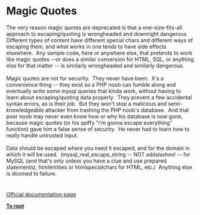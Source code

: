 # Magic Quotes




<div class="phpcode"><span class="html">
The very reason magic quotes are deprecated is that a one-size-fits-all approach to escaping/quoting is wrongheaded and downright dangerous.&#xA0; Different types of content have different special chars and different ways of escaping them, and what works in one tends to have side effects elsewhere.&#xA0; Any sample code, here or anywhere else, that pretends to work like magic quotes --or does a similar conversion for HTML, SQL, or anything else for that matter -- is similarly wrongheaded and similarly dangerous.<br><br>Magic quotes are not for security.&#xA0; They never have been.&#xA0; It&apos;s a convenience thing -- they exist so a PHP noob can fumble along and eventually write some mysql queries that kinda work, without having to learn about escaping/quoting data properly.&#xA0; They prevent a few accidental syntax errors, as is their job.&#xA0; But they won&apos;t stop a malicious and semi-knowledgeable attacker from trashing the PHP noob&apos;s database.&#xA0; And that poor noob may never even know how or why his database is now gone, because magic quotes (or his spiffy &quot;i&apos;m gonna escape everything&quot; function) gave him a false sense of security.&#xA0; He never had to learn how to really handle untrusted input.<br><br>Data should be escaped where you need it escaped, and for the domain in which it will be used.&#xA0; (mysql_real_escape_string -- NOT addslashes! -- for MySQL (and that&apos;s only unless you have a clue and use prepared statements), htmlentities or htmlspecialchars for HTML, etc.)&#xA0; Anything else is doomed to failure.</span>
</div>
  

#

[Official documentation page](https://www.php.net/manual/en/security.magicquotes.php)

**[To root](/)**